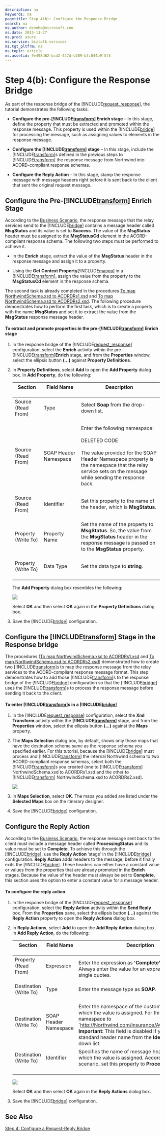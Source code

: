 ```yaml
---
description: na
keywords: na
pagetitle: Step 4(b): Configure the Response Bridge
search: na
ms.author: deonhe@microsoft.com
ms.date: 2015-11-27
ms.prod: azure
ms.service: biztalk-services
ms.tgt_pltfrm: na
ms.topic: article
ms.assetid: 9e498d62-bcd2-447d-b209-bfc044b9f5f5
---
```

# Step 4(b): Configure the Response Bridge
As part of the response bridge of the [!INCLUDE[request_response](/Token/request_response_md.md)], the tutorial demonstrates the following tasks:

- **Configure the pre-[!INCLUDE[transform](/Token/transform_md.md)] Enrich stage** – In this stage, define the property that must be extracted and promoted within the response message. This property is used within the [!INCLUDE[bridge](/Token/bridge_md.md)] for processing the message, such as assigning values to elements in the response message.

- **Configure the [!INCLUDE[transform](/Token/transform_md.md)] stage** – In this stage, include the [!INCLUDE[transform](/Token/transform_md.md)]s defined in the previous steps to [!INCLUDE[transform](/Token/transform_md.md)] the response message from Northwind into ACORD-compliant response schemas.

- **Configure the Reply Action** – In this stage, stamp the response message with message headers right before it is sent back to the client that sent the original request message.

## Configure the Pre-[!INCLUDE[transform](/Token/transform_md.md)] Enrich Stage
According to the [Business Scenario](/Topic/Tutorial__Using_BizTalk_Service_Bridges_to_Send_and_Receive_Messages_from_Service_Bus_Relay_Service.md#BKMK_Scenario), the response message that the relay services send to the [!INCLUDE[bridge](/Token/bridge_md.md)] contains a message header called **MsgStatus** and its value is set to **Success**. The value of the **MsgStatus** header must be assigned to the **MsgStatusCd** element in the ACORD-compliant response schema. The following two steps must be performed to achieve it.

- In the **Enrich** stage, extract the value of the **MsgStatus** header in the response message and assign it to a property.

- Using the **Get Context Property**[!INCLUDE[mapop](/Token/mapop_md.md)] in a [!INCLUDE[transform](/Token/transform_md.md)], assign the value from the property to the **MsgStatusCd** element in the response schema.

The second task is already completed in the procedures [To map NorthwindSchema.xsd to ACORDRs1.xsd](/Topic/Step_3__Add_Artifacts_to_the_Project.md#BKMK_TransformRes1) and [To map NorthwindSchema.xsd to ACORDRs2.xsd](/Topic/Step_3__Add_Artifacts_to_the_Project.md#BKMK_TransformRes2). The following procedure demonstrates how to perform the first task, which is to create a property with the name **MsgStatus** and set it to extract the value from the **MsgStatus** response message header.

#### To extract and promote properties in the pre-[!INCLUDE[transform](/Token/transform_md.md)] Enrich stage

1. In the response bridge of the [!INCLUDE[request_response](/Token/request_response_md.md)] configuration, select the **Enrich** activity within the pre-[!INCLUDE[transform](/Token/transform_md.md)]**Enrich** stage, and from the **Properties** window, select the ellipsis button **(…)** against **Property Definitions**.

2. In **Property Definitions**, select **Add** to open the **Add Property** dialog box. In **Add Property**, do the following:

   |Section <br /> <br />|Field Name <br /> <br />|Description <br /> <br />|
   |-----------|--------------|---------------|
   |Source (Read From) <br /> <br />|Type <br /> <br />|Select **Soap** from the drop-down list. <br /> <br />|
   |Source (Read From) <br /> <br />|SOAP Header Namespace <br /> <br />|Enter the following namespace: <br /> <br />DELETED CODE <br /> <br />The value provided for the SOAP Header Namespace property is the namespace that the relay service sets on the message while sending the response back. <br /> <br />|
   |Source (Read From) <br /> <br />|Identifier <br /> <br />|Set this property to the name of the header, which is **MsgStatus**. <br /> <br />|
   |Property (Write To) <br /> <br />|Property Name <br /> <br />|Set the name of the property to **MsgStatus**. So, the value from the **MsgStatus** header in the response message is passed on to the **MsgStatus** property. <br /> <br />|
   |Property (Write To) <br /> <br />|Data Type <br /> <br />|Set the data type to **string**. <br /> <br />|
   The **Add Property** dialog box resembles the following:

   ![](/Image/BridgesSvc_ResP_MsgStatus.gif)

   Select **OK** and then select **OK** again in the **Property Definitions** dialog box.

3. Save the [!INCLUDE[bridge](/Token/bridge_md.md)] configuration.

## Configure the [!INCLUDE[transform](/Token/transform_md.md)] Stage in the Response bridge
The procedures ([To map NorthwindSchema.xsd to ACORDRs1.xsd](/Topic/Step_3__Add_Artifacts_to_the_Project.md#BKMK_TransformRes1) and [To map NorthwindSchema.xsd to ACORDRs2.xsd](/Topic/Step_3__Add_Artifacts_to_the_Project.md#BKMK_TransformRes2)) demonstrated how to create two [!INCLUDE[transform](/Token/transform_md.md)]s to map the response message from the relay services to the ACORD-compliant response message format. This step demonstrates how to add those [!INCLUDE[transform](/Token/transform_md.md)]s to the response bridge of the [!INCLUDE[bridge](/Token/bridge_md.md)] configuration so that the [!INCLUDE[bridge](/Token/bridge_md.md)] uses the [!INCLUDE[transform](/Token/transform_md.md)]s to process the response message before sending it back to the client.

#### To enter [!INCLUDE[transform](/Token/transform_md.md)]s in a [!INCLUDE[bridge](/Token/bridge_md.md)]

1. In the [!INCLUDE[request_response](/Token/request_response_md.md)] configuration, select the **Xml Transform** activity within the **[!INCLUDE[transform](/Token/transform_md.md)]** stage, and from the **Properties** window, select the ellipsis button **(…)** against the **Maps** property.

2. The **Maps Selection** dialog box, by default, shows only those maps that have the destination schema same as the response schema you specified earlier. For this tutorial, because the [!INCLUDE[bridge](/Token/bridge_md.md)] must process and [!INCLUDE[transform](/Token/transform_md.md)] the internal Northwind schema to two ACORD-compliant response schemas, select both the [!INCLUDE[transform](/Token/transform_md.md)]s you created (one to [!INCLUDE[transform](/Token/transform_md.md)] NorthwindSchema.xsd to ACORDRs1.xsd and the other to [!INCLUDE[transform](/Token/transform_md.md)] NorthwindSchema.xsd to ACORDRs2.xsd).

   ![](/Image/BridgesSvc_ResP_Transform.gif)

3. In **Maps Selection**, select **OK**. The maps you added are listed under the **Selected Maps** box on the itinerary designer.

4. Save the [!INCLUDE[bridge](/Token/bridge_md.md)] configuration.

## Configure the Reply Action
According to the [Business Scenario](/Topic/Tutorial__Using_BizTalk_Service_Bridges_to_Send_and_Receive_Messages_from_Service_Bus_Relay_Service.md#BKMK_Scenario), the response message sent back to the client must include a message header called **ProcessingStatus** and its value must be set to **Complete**. To achieve this through the [!INCLUDE[bridge](/Token/bridge_md.md)], use the **Reply Action** ‘stage’ in the [!INCLUDE[bridge](/Token/bridge_md.md)] configuration. **Reply Action** adds headers to the message, before it finally exits the [!INCLUDE[bridge](/Token/bridge_md.md)]. These headers can either have a constant value or values from the properties that are already promoted in the **Enrich** stages. Because the value of the header must always be set to **Complete**, this section uses the option to enter a constant value for a message header.

#### To configure the reply action

1. In the response bridge of the [!INCLUDE[request_response](/Token/request_response_md.md)] configuration, select the **Reply Action** activity within the **Send Reply** box. From the **Properties** pane, select the ellipsis button **(…)** against the **Reply Action** property to open the **Reply Actions** dialog box.

2. In **Reply Actions**, select **Add** to open the **Add Reply Action** dialog box. In **Add Reply Action**, do the following:

   |Section <br /> <br />|Field Name <br /> <br />|Description <br /> <br />|
   |-----------|--------------|---------------|
   |Property (Read From) <br /> <br />|Expression <br /> <br />|Enter the expression as **'Complete'**. **Important:** Always enter the value for an expression within single quotes. <br />|
   |Destination (Write To) <br /> <br />|Type <br /> <br />|Enter the message type as **SOAP**. <br /> <br />|
   |Destination (Write To) <br /> <br />|SOAP Header Namespace <br /> <br />|Enter the namespace of the custom SOAP header to which the value is assigned. For this tutorial, set the namespace to &#96;http://Northwind.com/insurance/ACORD1/xml/&#96; **Important:** This field is disabled if you select a standard header name from the **Identifier** drop-down list. <br />|
   |Destination (Write To) <br /> <br />|Identifier <br /> <br />|Specifies the name of message header property to which the value is assigned. According the business scenario, set this property to **ProcessingStatus**. <br /> <br />|
   ![](/Image/BridgesSvc_ResP_ReplyAction.gif)

   Select **OK** and then select **OK** again in the **Reply Actions** dialog box.

3. Save the [!INCLUDE[bridge](/Token/bridge_md.md)] configuration.

## See Also
[Step 4: Configure a Request-Reply Bridge](/Topic/Step_4__Configure_a_Request-Reply_Bridge.md)

